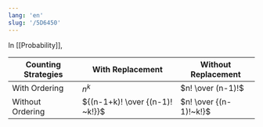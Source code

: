 ```yaml
---
lang: 'en'
slug: '/5D6450'
---
```


In [[Probability]],

| Counting Strategies | With Replacement                | Without Replacement    |
| ------------------- | ------------------------------- | ---------------------- |
| With Ordering       | $n^k$                           | $n! \over (n-1)!$      |
| Without Ordering    | ${(n-1+k)! \over {(n-1)! ~k!}}$ | $n! \over {(n-1)!~k!}$ |
